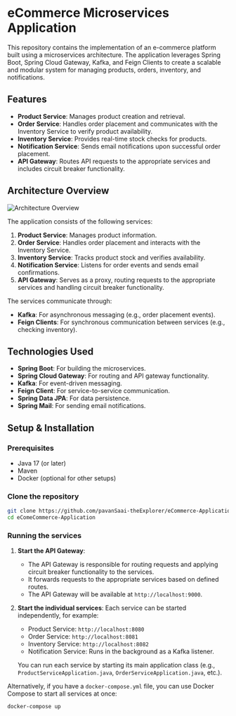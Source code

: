 # eCommerce Microservices Application

This repository contains the implementation of an e-commerce platform built using a microservices architecture. The application leverages Spring Boot, Spring Cloud Gateway, Kafka, and Feign Clients to create a scalable and modular system for managing products, orders, inventory, and notifications.

## Features

- **Product Service**: Manages product creation and retrieval.
- **Order Service**: Handles order placement and communicates with the Inventory Service to verify product availability.
- **Inventory Service**: Provides real-time stock checks for products.
- **Notification Service**: Sends email notifications upon successful order placement.
- **API Gateway**: Routes API requests to the appropriate services and includes circuit breaker functionality.

## Architecture Overview

![Architecture Overview](https://github.com/user-attachments/assets/d18205f7-d5ad-46ca-8f2d-d9a9803218b5)

The application consists of the following services:

1. **Product Service**: Manages product information.
2. **Order Service**: Handles order placement and interacts with the Inventory Service.
3. **Inventory Service**: Tracks product stock and verifies availability.
4. **Notification Service**: Listens for order events and sends email confirmations.
5. **API Gateway**: Serves as a proxy, routing requests to the appropriate services and handling circuit breaker functionality.

The services communicate through:

- **Kafka**: For asynchronous messaging (e.g., order placement events).
- **Feign Clients**: For synchronous communication between services (e.g., checking inventory).

## Technologies Used

- **Spring Boot**: For building the microservices.
- **Spring Cloud Gateway**: For routing and API gateway functionality.
- **Kafka**: For event-driven messaging.
- **Feign Client**: For service-to-service communication.
- **Spring Data JPA**: For data persistence.
- **Spring Mail**: For sending email notifications.

## Setup & Installation

### Prerequisites

- Java 17 (or later)
- Maven
- Docker (optional for other setups)

### Clone the repository

```bash
git clone https://github.com/pavanSaai-theExplorer/eCommerce-Application.git
cd eComeCommerce-Application
```

### Running the services

1. **Start the API Gateway**:
   - The API Gateway is responsible for routing requests and applying circuit breaker functionality to the services.
   - It forwards requests to the appropriate services based on defined routes.
   - The API Gateway will be available at `http://localhost:9000`.

2. **Start the individual services**:
   Each service can be started independently, for example:
   - Product Service: `http://localhost:8080`
   - Order Service: `http://localhost:8081`
   - Inventory Service: `http://localhost:8082`
   - Notification Service: Runs in the background as a Kafka listener.

   You can run each service by starting its main application class (e.g., `ProductServiceApplication.java`, `OrderServiceApplication.java`, etc.).

Alternatively, if you have a `docker-compose.yml` file, you can use Docker Compose to start all services at once:

```bash
docker-compose up
```
